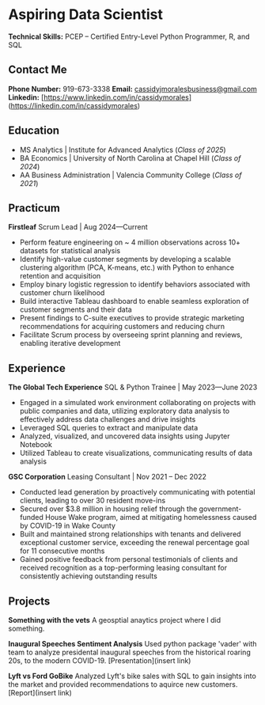 # Aspiring Data Scientist

**Technical Skills:** PCEP – Certified Entry-Level Python Programmer, R, and SQL
## Contact Me
**Phone Number:** 919-673-3338
**Email:** cassidyjmoralesbusiness@gmail.com
**Linkedin:** [https://www.linkedin.com/in/cassidymorales] (https://linkedin.com/in/cassidymorales)

## Education
- MS Analytics | Institute for Advanced Analytics (_Class of 2025_)
- BA Economics | University of North Carolina at Chapel Hill	(_Class of 2024_)
- AA Business Administration | Valencia Community College (_Class of 2021_)

## Practicum
**Firstleaf**
Scrum Lead |	Aug 2024—Current

- Perform feature engineering on ~ 4 million observations across 10+ datasets for statistical analysis
- Identify high-value customer segments by developing a scalable clustering algorithm (PCA, K-means, etc.) with Python to enhance retention and acquisition
- Employ binary logistic regression to identify behaviors associated with customer churn likelihood
- Build interactive Tableau dashboard to enable seamless exploration of customer segments and their data
- Present findings to C-suite executives to provide strategic marketing recommendations for acquiring customers and reducing churn
- Facilitate Scrum process by overseeing sprint planning and reviews, enabling iterative development

## Experience
**The Global Tech Experience**
SQL & Python Trainee |	May 2023—June 2023
- Engaged in a simulated work environment collaborating on projects with public companies and data, utilizing exploratory data analysis to effectively address data challenges and drive insights
- Leveraged SQL queries to extract and manipulate data
- Analyzed, visualized, and uncovered data insights using Jupyter Notebook
- Utilized Tableau to create visualizations, communicating results of data analysis

**GSC Corporation**
Leasing Consultant | Nov 2021 – Dec 2022

- Conducted lead generation by proactively communicating with potential clients, leading to over 30 resident move-ins
- Secured over $3.8 million in housing relief through the government-funded House Wake program, aimed at mitigating homelessness caused by COVID-19 in Wake County
- Built and maintained strong relationships with tenants and delivered exceptional customer service, exceeding the renewal percentage goal for 11 consecutive months
- Gained positive feedback from personal testimonials of clients and received recognition as a top-performing leasing consultant for consistently achieving outstanding results

## Projects
**Something with the vets**
A geosptial anaytics project where I did something.

**Inaugural Speeches Sentiment Analysis**
Used python package 'vader' with team to analyze presidental inaugural speeches from the historical roaring 20s, to the modern COVID-19.
[Presentation](insert link)

**Lyft vs Ford GoBike**
Analyzed Lyft's bike sales with SQL to gain insights into the market and provided recommendations to aquirce new customers.
[Report](insert link)



